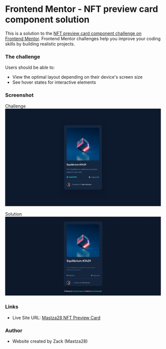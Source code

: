 # Frontend Mentor - NFT preview card component solution

This is a solution to the [NFT preview card component challenge on Frontend Mentor](https://www.frontendmentor.io/challenges/nft-preview-card-component-SbdUL_w0U). Frontend Mentor challenges help you improve your coding skills by building realistic projects. 


### The challenge

Users should be able to:

- View the optimal layout depending on their device's screen size
- See hover states for interactive elements


### Screenshot

Challenge
![](/design/desktop-design.jpg)


Solution
![](/images/Home-Page.JPG)


### Links

- Live Site URL: [Mastza28 NFT Preview Card](https://mastza28.github.io/nft-preview-card-component-main/)


### Author

- Website created by Zack (Mastza28)
